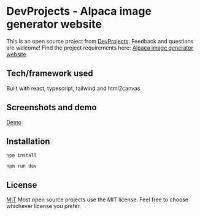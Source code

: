 # DevProjects - Alpaca image generator website

This is an open source project from [DevProjects](http://www.codementor.io/projects). Feedback and questions are welcome!
Find the project requirements here: [Alpaca image generator website](https://www.codementor.io/projects/web/alpaca-image-generator-website-ce2oc0eus8)

## Tech/framework used

Built with react, typescript, tailwind and html2canvas

## Screenshots and demo

[Demo](https://alpace-generator.netlify.app/)

## Installation
``
npm install 
``

``
npm run dev
``
## License

[MIT](https://choosealicense.com/licenses/mit/)
Most open source projects use the MIT license. Feel free to choose whichever license you prefer.
